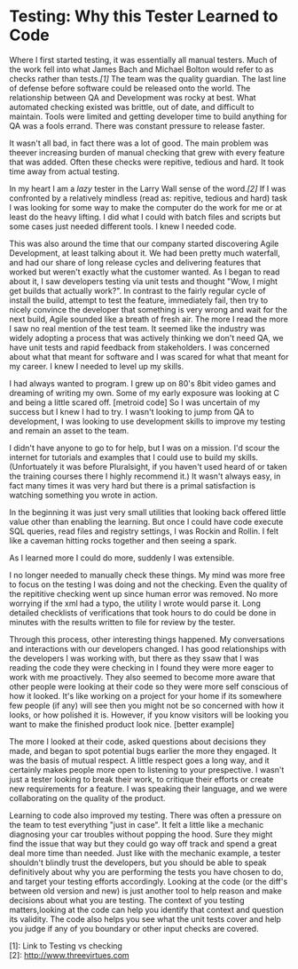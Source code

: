 Testing: Why this Tester Learned to Code
========================================

Where I first started testing, it was essentially all manual testers. Much of the work fell into 
what James Bach and Michael Bolton would refer to as checks rather than tests.<cite>[1]</cite> The team was the quality guardian.
The last line of defense before software could be released onto the world. The relationship between QA and Development
was rocky at best. What automated checking existed was brittle, out of date, and difficult to maintain. Tools were
limited and getting developer time to build anything for QA was a fools errand. There was constant pressure to release faster.

It wasn't all bad, in fact there was a lot of good. The main problem was theever increasing burden of manual checking that grew 
with every feature that was added. Often these checks were repitive, tedious and hard. It took time away from actual testing.

 In my heart I am a *lazy* tester in the Larry Wall sense of the word.<cite>[2]</cite> If I was confronted by a relatively mindless
 (read as: repitive, tedious and hard) task I was looking for some way to make the computer do the work for me or at least do the heavy lifting. 
 I did what I could with batch files and scripts but some cases just needed different tools. I knew I needed code.
 
  This was also around the time that our company started discovering Agile Development, at least talking about it.
  We had been pretty much waterfall, and had our share of long release cycles and delivering features that worked but weren't exactly what the customer 
  wanted. As I began to read about it, I saw developers testing via unit tests and thought "Wow, I might get builds that actually work?". In contrast to the fairly regular
 cycle of install the build, attempt to test the feature, immediately fail, then try to nicely convince the developer that something is very wrong and 
 wait for the next build, Agile sounded like a breath of fresh air. The more I read the more I saw no real mention of the test team. It seemed like the industry was 
 widely adopting a process that was actively thinking we don't need QA, we have unit tests and rapid feedback from stakeholders. I was concerned about what that meant
 for software and I was scared for what that meant for my career. I knew I needed to level up my skills.
 
 I had always wanted to program. I grew up on 80's 8bit video games and dreaming of writing my own. Some of my early exposure was looking at C and 
 being a little scared off. [metroid code] So I was uncertain of my success but I knew I had to try. I wasn't looking to jump from QA to development,
 I was looking to use development skills to improve my testing and remain an asset to the team.
 
 I didn't have anyone to go to for help, but I was on a mission. I'd scour the internet for tutorials and examples that I could use to build my skills. 
 (Unfortuately it was before Pluralsight, if you haven't used heard of or taken the training courses there I highly recommend it.)  It wasn't always easy,
  in fact many times it was very hard but there is a primal satisfaction is watching something you wrote in action. 
  
 In the beginning it was just very small utilities that looking back offered little value other than enabling the learning. But once I could have code execute SQL
 queries, read files and registry settings, I was Rockin and Rollin. I felt like a caveman hitting rocks together and then seeing a spark. 
 
 As I learned more I could do more, suddenly I was extensible.
 
 I no longer needed to manually check these things. My mind was more free to focus on the testing I was doing and not the checking. 
 Even the quality of the repititive checking went up since human error was removed. No more worrying if the xml had a typo, the utility I wrote would parse it.
 Long detailed checklists of verifications that took hours to do could be done in minutes with the results written to file for review by the tester.
 
 Through this process, other interesting things happened. My conversations and interactions with our developers changed. I has good relationships with the developers 
 I was working with, but there  as they ssaw that I was reading the code they were checking in I found they were more eager to work with me proactively. They also
 seemed to become more aware that other people were looking at their code so they were more self conscious of how it looked. It's like working on a project for your home
 if its somewhere few people (if any) will see then you might not be so concerned with how it looks, or how polished it is. However, if you know visitors will be looking
 you want to make the finished product look nice.  [better example]
 
 The more I looked at their code, asked questions about decisions they made, and began to spot potential bugs earlier the more they engaged. It was the basis of mutual respect. A little respect goes a long way, and it certainly makes people more open to listening to your 
 prespective. I wasn't just a tester looking to break their work, to critique their efforts or create new requirements for a feature. I was speaking their language, and we were collaborating on the
 quality of the product. 
 
Learning to code also improved my testing. There was often a pressure on the team to test everything "just in case".  It felt a little
like a mechanic diagnosing your car troubles without popping the hood. Sure they might find the issue that way but they could go way off track and spend a great deal more
time than needed. Just like with the mechanic example, a tester shouldn't blindly trust the developers, but you should be able to speak definitively about why you 
are performing the tests you have chosen to do, and target your testing efforts accordingly. Looking at the code (or the diff's between old version and new) is just another
tool to help reason and make decisions about what you are testing. The context of you testing matters,looking at the code can help you identify that context and question its
validity. The code also helps you see what the unit tests cover and help you judge if any of you boundary or other input checks are covered.   
 
 
 


[1]: Link to Testing vs checking  
[2]: http://www.threevirtues.com